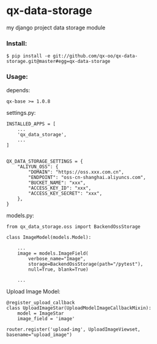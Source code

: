 # qx-data-storage
my django project data storage module

### Install:

    $ pip install -e git://github.com/qx-oo/qx-data-storage.git@master#egg=qx-data-storage

### Usage:

depends:

    qx-base >= 1.0.8

settings.py:

    INSTALLED_APPS = [
        ...
        'qx_data_storage',
        ...
    ]


    QX_DATA_STORAGE_SETTINGS = {
        "ALIYUN_OSS": {
            "DOMAIN": "https://oss.xxx.com.cn",
            "ENDPOINT": "oss-cn-shanghai.aliyuncs.com",
            "BUCKET_NAME": "xxx",
            "ACCESS_KEY_ID": "xxx",
            "ACCESS_KEY_SECRET": "xxx",
        },
    }

models.py:

    from qx_data_storage.oss import BackendOssStorage

    class ImageModel(models.Model):

        ...
        image = models.ImageField(
            verbose_name="Image",
            storage=BackendOssStorage(path="/pytest"),
            null=True, blank=True)
        
        ...

Upload Image Model:

    @register_upload_callback
    class UploadImageStar(UploadModelImageCallbackMixin):
        model = ImageStar
        image_field = 'image'

    router.register('upload-img', UploadImageViewset, basename="upload_image")